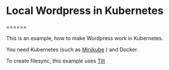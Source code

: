 # Local Wordpress in Kubernetes
======

This is an example, how to make Wordpress work in Kubernetes.

You need Kubernetes (such as [Minikube](https://minikube.sigs.k8s.io/docs/) ) and Docker.

To create filesync, this example uses [Tilt](https://tilt.dev/)
